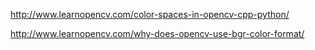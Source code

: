 http://www.learnopencv.com/color-spaces-in-opencv-cpp-python/

http://www.learnopencv.com/why-does-opencv-use-bgr-color-format/
